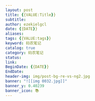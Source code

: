 ```yaml
---
layout: post
title: {{VALUE:Title}}
subtitle: 
author: ezekielgcl
date: {{DATE}}
aliases: 
tags: {{VALUE:tags}}
keyword: 码农笔记
catalog: true
category: 码农笔记
status: 
link: 
BeginDate: {{DATE}}
EndDate: 
header-img: img/post-bg-re-vs-ng2.jpg
banner: "![[img 0032.jpg]]"
banner_y: 0.40239
banner_icon: 📚
---
```


